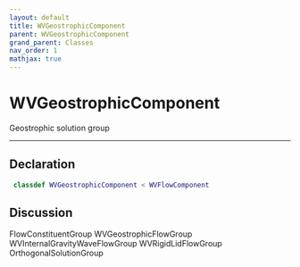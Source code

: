 ```yaml
---
layout: default
title: WVGeostrophicComponent
parent: WVGeostrophicComponent
grand_parent: Classes
nav_order: 1
mathjax: true
---
```


#  WVGeostrophicComponent

Geostrophic solution group


---

## Declaration
```matlab
 classdef WVGeostrophicComponent < WVFlowComponent
```
## Discussion
FlowConstituentGroup WVGeostrophicFlowGroup
  WVInternalGravityWaveFlowGroup
  WVRigidLidFlowGroup
  OrthogonalSolutionGroup
  
